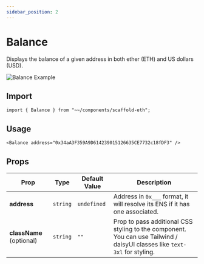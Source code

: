 ```yaml
---
sidebar_position: 2
---
```


# Balance

Displays the balance of a given address in both ether (ETH) and US dollars (USD).

![Balance Example](/img/Balance.gif)

## Import

```tsx
import { Balance } from "~~/components/scaffold-eth";
```

## Usage

```tsx
<Balance address="0x34aA3F359A9D614239015126635CE7732c18fDF3" />
```

## Props

| Prop                     | Type     | Default Value | Description                                                                                                               |
| ------------------------ | -------- | ------------- | ------------------------------------------------------------------------------------------------------------------------- |
| **address**              | `string` | `undefined`   | Address in `0x___` format, it will resolve its ENS if it has one associated.                                                 |
| **className** (optional) | `string` | `""`          | Prop to pass additional CSS styling to the component. You can use Tailwind / daisyUI classes like `text-3xl` for styling. |
